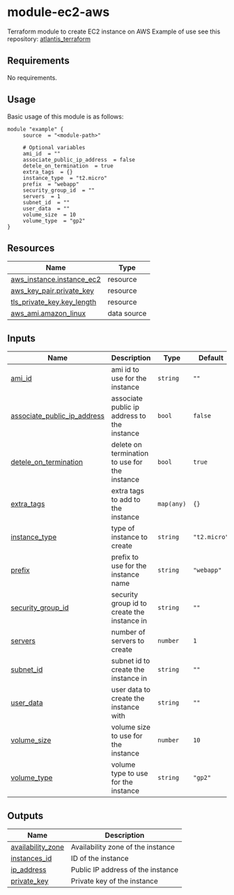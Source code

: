 # module-ec2-aws

Terraform module to create EC2 instance on AWS
Example of use see this repository: [atlantis_terraform](https://github.com/pdaambrosio/atlantis_terraform)

<!-- BEGIN_AUTOMATED_TF_DOCS_BLOCK -->
## Requirements

No requirements.
## Usage
Basic usage of this module is as follows:
```hcl
module "example" {
	 source  = "<module-path>"

	 # Optional variables
	 ami_id  = ""
	 associate_public_ip_address  = false
	 detele_on_termination  = true
	 extra_tags  = {}
	 instance_type  = "t2.micro"
	 prefix  = "webapp"
	 security_group_id  = ""
	 servers  = 1
	 subnet_id  = ""
	 user_data  = ""
	 volume_size  = 10
	 volume_type  = "gp2"
}
```
## Resources

| Name | Type |
|------|------|
| [aws_instance.instance_ec2](https://registry.terraform.io/providers/hashicorp/aws/latest/docs/resources/instance) | resource |
| [aws_key_pair.private_key](https://registry.terraform.io/providers/hashicorp/aws/latest/docs/resources/key_pair) | resource |
| [tls_private_key.key_length](https://registry.terraform.io/providers/hashicorp/tls/latest/docs/resources/private_key) | resource |
| [aws_ami.amazon_linux](https://registry.terraform.io/providers/hashicorp/aws/latest/docs/data-sources/ami) | data source |
## Inputs

| Name | Description | Type | Default | Required |
|------|-------------|------|---------|:--------:|
| <a name="input_ami_id"></a> [ami\_id](#input\_ami\_id) | ami id to use for the instance | `string` | `""` | no |
| <a name="input_associate_public_ip_address"></a> [associate\_public\_ip\_address](#input\_associate\_public\_ip\_address) | associate public ip address to the instance | `bool` | `false` | no |
| <a name="input_detele_on_termination"></a> [detele\_on\_termination](#input\_detele\_on\_termination) | delete on termination to use for the instance | `bool` | `true` | no |
| <a name="input_extra_tags"></a> [extra\_tags](#input\_extra\_tags) | extra tags to add to the instance | `map(any)` | `{}` | no |
| <a name="input_instance_type"></a> [instance\_type](#input\_instance\_type) | type of instance to create | `string` | `"t2.micro"` | no |
| <a name="input_prefix"></a> [prefix](#input\_prefix) | prefix to use for the instance name | `string` | `"webapp"` | no |
| <a name="input_security_group_id"></a> [security\_group\_id](#input\_security\_group\_id) | security group id to create the instance in | `string` | `""` | no |
| <a name="input_servers"></a> [servers](#input\_servers) | number of servers to create | `number` | `1` | no |
| <a name="input_subnet_id"></a> [subnet\_id](#input\_subnet\_id) | subnet id to create the instance in | `string` | `""` | no |
| <a name="input_user_data"></a> [user\_data](#input\_user\_data) | user data to create the instance with | `string` | `""` | no |
| <a name="input_volume_size"></a> [volume\_size](#input\_volume\_size) | volume size to use for the instance | `number` | `10` | no |
| <a name="input_volume_type"></a> [volume\_type](#input\_volume\_type) | volume type to use for the instance | `string` | `"gp2"` | no |
## Outputs

| Name | Description |
|------|-------------|
| <a name="output_availability_zone"></a> [availability\_zone](#output\_availability\_zone) | Availability zone of the instance |
| <a name="output_instances_id"></a> [instances\_id](#output\_instances\_id) | ID of the instance |
| <a name="output_ip_address"></a> [ip\_address](#output\_ip\_address) | Public IP address of the instance |
| <a name="output_private_key"></a> [private\_key](#output\_private\_key) | Private key of the instance |
<!-- END_AUTOMATED_TF_DOCS_BLOCK -->